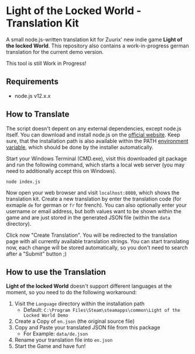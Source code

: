 Light of the Locked World - Translation Kit
===========================================
A small node.js-written translation kit for Zuurix' new indie game **Light of the locked World**. 
This repository also contains a work-in-progress german translation for the current demo version.

This tool is still Work in Progress!

Requirements
------------
- node.js v12.x.x

How to Translate
----------------
The script doesn't depent on any external dependencies, except node.js itself. You can download and 
install node.js on the [official website](https://nodejs.org/en/). Keep sure, that the installation 
path is also available within the PATH [environment variable](https://stackoverflow.com/a/27864253),
which should be done by the installer automatically.

Start your Windows Terminal (CMD.exe), visit this downloaded git package and run the following 
command, which starts a local web server (you may need to additionally accept this on Windows).

```
node index.js
```

Now open your web browser and visit `localhost:8080`, which shows the translation kit. Create a new 
translation by enter the translation code (for exmaple `de` for german or `fr` for french). You can 
also optionally enter your username or email address, but both values want to be shown within the 
game and are just stored in the generated JSON file (within the `data` directory).

Click now "Create Translation". You will be redirected to the translation page with all currently 
available translation strings. You can start translating now, each change will be stored 
automatically, so you don't need to search after a "Submit" button ;)

How to use the Translation
--------------------------
**Light of the locked World** doesn't support different languages at the moment, so you need to 
do the following workaround:

1. Visit the `Language` directory within the installation path
    - Default: `C:\Program Files\Steam\steamapps\common\Light of the Locked World Demo`
2. Create a Copy of `en.json` (the original source file)
3. Copy and Paste your translated JSON file from this package
    - For Example: `data/de.json`
4. Rename your translation file into `en.json`
5. Start the Game and have fun!
